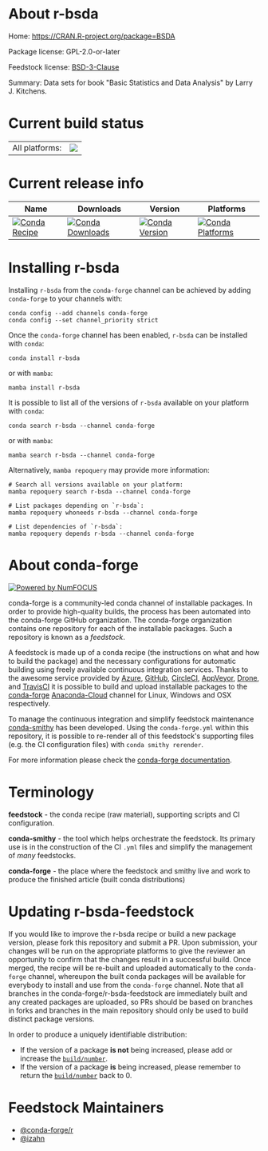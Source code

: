 About r-bsda
============

Home: https://CRAN.R-project.org/package=BSDA

Package license: GPL-2.0-or-later

Feedstock license: [BSD-3-Clause](https://github.com/conda-forge/r-bsda-feedstock/blob/main/LICENSE.txt)

Summary: Data sets for book "Basic Statistics and Data Analysis" by Larry J. Kitchens.

Current build status
====================


<table><tr><td>All platforms:</td>
    <td>
      <a href="https://dev.azure.com/conda-forge/feedstock-builds/_build/latest?definitionId=13364&branchName=main">
        <img src="https://dev.azure.com/conda-forge/feedstock-builds/_apis/build/status/r-bsda-feedstock?branchName=main">
      </a>
    </td>
  </tr>
</table>

Current release info
====================

| Name | Downloads | Version | Platforms |
| --- | --- | --- | --- |
| [![Conda Recipe](https://img.shields.io/badge/recipe-r--bsda-green.svg)](https://anaconda.org/conda-forge/r-bsda) | [![Conda Downloads](https://img.shields.io/conda/dn/conda-forge/r-bsda.svg)](https://anaconda.org/conda-forge/r-bsda) | [![Conda Version](https://img.shields.io/conda/vn/conda-forge/r-bsda.svg)](https://anaconda.org/conda-forge/r-bsda) | [![Conda Platforms](https://img.shields.io/conda/pn/conda-forge/r-bsda.svg)](https://anaconda.org/conda-forge/r-bsda) |

Installing r-bsda
=================

Installing `r-bsda` from the `conda-forge` channel can be achieved by adding `conda-forge` to your channels with:

```
conda config --add channels conda-forge
conda config --set channel_priority strict
```

Once the `conda-forge` channel has been enabled, `r-bsda` can be installed with `conda`:

```
conda install r-bsda
```

or with `mamba`:

```
mamba install r-bsda
```

It is possible to list all of the versions of `r-bsda` available on your platform with `conda`:

```
conda search r-bsda --channel conda-forge
```

or with `mamba`:

```
mamba search r-bsda --channel conda-forge
```

Alternatively, `mamba repoquery` may provide more information:

```
# Search all versions available on your platform:
mamba repoquery search r-bsda --channel conda-forge

# List packages depending on `r-bsda`:
mamba repoquery whoneeds r-bsda --channel conda-forge

# List dependencies of `r-bsda`:
mamba repoquery depends r-bsda --channel conda-forge
```


About conda-forge
=================

[![Powered by
NumFOCUS](https://img.shields.io/badge/powered%20by-NumFOCUS-orange.svg?style=flat&colorA=E1523D&colorB=007D8A)](https://numfocus.org)

conda-forge is a community-led conda channel of installable packages.
In order to provide high-quality builds, the process has been automated into the
conda-forge GitHub organization. The conda-forge organization contains one repository
for each of the installable packages. Such a repository is known as a *feedstock*.

A feedstock is made up of a conda recipe (the instructions on what and how to build
the package) and the necessary configurations for automatic building using freely
available continuous integration services. Thanks to the awesome service provided by
[Azure](https://azure.microsoft.com/en-us/services/devops/), [GitHub](https://github.com/),
[CircleCI](https://circleci.com/), [AppVeyor](https://www.appveyor.com/),
[Drone](https://cloud.drone.io/welcome), and [TravisCI](https://travis-ci.com/)
it is possible to build and upload installable packages to the
[conda-forge](https://anaconda.org/conda-forge) [Anaconda-Cloud](https://anaconda.org/)
channel for Linux, Windows and OSX respectively.

To manage the continuous integration and simplify feedstock maintenance
[conda-smithy](https://github.com/conda-forge/conda-smithy) has been developed.
Using the ``conda-forge.yml`` within this repository, it is possible to re-render all of
this feedstock's supporting files (e.g. the CI configuration files) with ``conda smithy rerender``.

For more information please check the [conda-forge documentation](https://conda-forge.org/docs/).

Terminology
===========

**feedstock** - the conda recipe (raw material), supporting scripts and CI configuration.

**conda-smithy** - the tool which helps orchestrate the feedstock.
                   Its primary use is in the construction of the CI ``.yml`` files
                   and simplify the management of *many* feedstocks.

**conda-forge** - the place where the feedstock and smithy live and work to
                  produce the finished article (built conda distributions)


Updating r-bsda-feedstock
=========================

If you would like to improve the r-bsda recipe or build a new
package version, please fork this repository and submit a PR. Upon submission,
your changes will be run on the appropriate platforms to give the reviewer an
opportunity to confirm that the changes result in a successful build. Once
merged, the recipe will be re-built and uploaded automatically to the
`conda-forge` channel, whereupon the built conda packages will be available for
everybody to install and use from the `conda-forge` channel.
Note that all branches in the conda-forge/r-bsda-feedstock are
immediately built and any created packages are uploaded, so PRs should be based
on branches in forks and branches in the main repository should only be used to
build distinct package versions.

In order to produce a uniquely identifiable distribution:
 * If the version of a package **is not** being increased, please add or increase
   the [``build/number``](https://docs.conda.io/projects/conda-build/en/latest/resources/define-metadata.html#build-number-and-string).
 * If the version of a package **is** being increased, please remember to return
   the [``build/number``](https://docs.conda.io/projects/conda-build/en/latest/resources/define-metadata.html#build-number-and-string)
   back to 0.

Feedstock Maintainers
=====================

* [@conda-forge/r](https://github.com/conda-forge/r/)
* [@izahn](https://github.com/izahn/)


